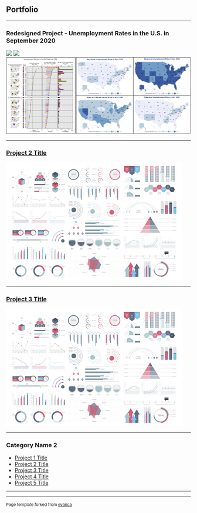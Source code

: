 ## Portfolio

---

### Redesigned Project - Unemployment Rates in the U.S. in September 2020
[![](https://img.shields.io/badge/GitHub-View_on_GitHub-orange?logo=GitHub)](https://github.com/uyenhnp/redesigned-projects1)
[![](https://img.shields.io/badge/R_Markdown-Open_Notebook-orange?logo=R)](https://uyenhnp.github.io/projects/redesigned-projects.html)
<img src="images/redesigned_projects.jpg?raw=true"/>

---
### [Project 2 Title](/pdf/sample_presentation.pdf)
<img src="images/dummy_thumbnail.jpg?raw=true"/>

---
### [Project 3 Title](http://example.com/)
<img src="images/dummy_thumbnail.jpg?raw=true"/>

---

### Category Name 2

- [Project 1 Title](http://example.com/)
- [Project 2 Title](http://example.com/)
- [Project 3 Title](http://example.com/)
- [Project 4 Title](http://example.com/)
- [Project 5 Title](http://example.com/)

---




---
<p style="font-size:11px">Page template forked from <a href="https://github.com/evanca/quick-portfolio">evanca</a></p>
<!-- Remove above link if you don't want to attibute -->
